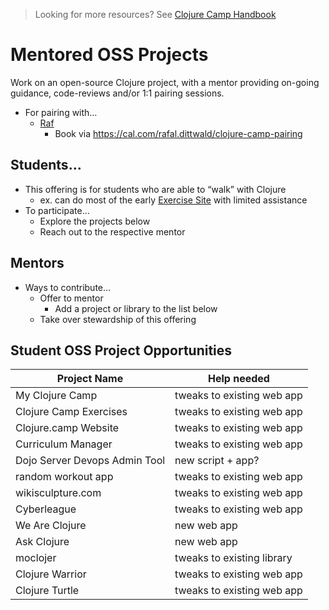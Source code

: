 > Looking for more resources? See [Clojure Camp Handbook](README.md)

# Mentored OSS Projects

Work on an open-source Clojure project, with a mentor providing on-going guidance, code-reviews and/or 1:1 pairing sessions.

- For pairing with…
  - [Raf](mentors.md)
    - Book via https://cal.com/rafal.dittwald/clojure-camp-pairing

## Students…

- This offering is for students who are able to “walk” with Clojure
  - ex. can do most of the early [Exercise Site](exercise.md) with limited assistance
- To participate…
  - Explore the projects below
  - Reach out to the respective mentor

## Mentors

- Ways to contribute…
  - Offer to mentor
    - Add a project or library to the list below
  - Take over stewardship of this offering

## Student OSS Project Opportunities

| Project Name                  | Help needed                |
| ----------------------------- | -------------------------- |
| My Clojure Camp               | tweaks to existing web app |
| Clojure Camp Exercises        | tweaks to existing web app |
| Clojure.camp Website          | tweaks to existing web app |
| Curriculum Manager            | tweaks to existing web app |
| Dojo Server Devops Admin Tool | new script + app?          |
| random workout app            | tweaks to existing web app |
| wikisculpture.com             | tweaks to existing web app |
| Cyberleague                   | tweaks to existing web app |
| We Are Clojure                | new web app                |
| Ask Clojure                   | new web app                |
| moclojer                      | tweaks to existing library |
| Clojure Warrior               | tweaks to existing web app |
| Clojure Turtle                | tweaks to existing web app |
